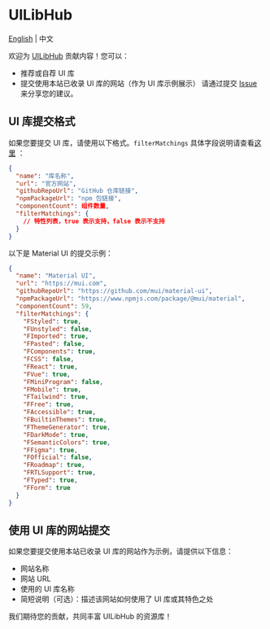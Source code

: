 # UILibHub

[English](./README.md) | 中文

欢迎为 [UILibHub](https://uilibhub.com) 贡献内容！您可以：
- 推荐或自荐 UI 库
- 提交使用本站已收录 UI 库的网站（作为 UI 库示例展示）
请通过提交 [Issue](https://github.com/aidevtoolkit/uilibhub/issues) 来分享您的建议。

## UI 库提交格式
如果您要提交 UI 库，请使用以下格式。`filterMatchings` 具体字段说明请查看[这里](https://uilibhub.com/about) ：

```json
{
  "name": "库名称",
  "url": "官方网站",
  "githubRepoUrl": "GitHub 仓库链接",
  "npmPackageUrl": "npm 包链接",
  "componentCount": 组件数量,
  "filterMatchings": {
    // 特性列表，true 表示支持，false 表示不支持
  }
}
```

以下是 Material UI 的提交示例：

```json
{
  "name": "Material UI",
  "url": "https://mui.com",
  "githubRepoUrl": "https://github.com/mui/material-ui",
  "npmPackageUrl": "https://www.npmjs.com/package/@mui/material",
  "componentCount": 59,
  "filterMatchings": {
    "FStyled": true,
    "FUnstyled": false,
    "FImported": true,
    "FPasted": false,
    "FComponents": true,
    "FCSS": false,
    "FReact": true,
    "FVue": true,
    "FMiniProgram": false,
    "FMobile": true,
    "FTailwind": true,
    "FFree": true,
    "FAccessible": true,
    "FBuiltinThemes": true,
    "FThemeGenerator": true,
    "FDarkMode": true,
    "FSemanticColors": true,
    "FFigma": true,
    "FOfficial": false,
    "FRoadmap": true,
    "FRTLSupport": true,
    "FTyped": true,
    "FForm": true
  }
}
```

## 使用 UI 库的网站提交
如果您要提交使用本站已收录 UI 库的网站作为示例，请提供以下信息：
- 网站名称
- 网站 URL
- 使用的 UI 库名称
- 简短说明（可选）：描述该网站如何使用了 UI 库或其特色之处

我们期待您的贡献，共同丰富 UILibHub 的资源库！

